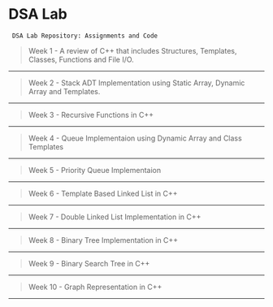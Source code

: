 # DSA Lab
     DSA Lab Repository: Assignments and Code

> Week 1 - A review of C++ that includes Structures, Templates, Classes, Functions and File I/O.
---  
> Week 2 - Stack ADT Implementation using Static Array, Dynamic Array and Templates.
 ---     
> Week 3 - Recursive Functions in C++
 ---
> Week 4 - Queue Implementaion using Dynamic Array and Class Templates
 ---
> Week 5 - Priority Queue Implementaion
---
> Week 6 - Template Based Linked List in C++
---
> Week 7 - Double Linked List Implementation in C++
---
> Week 8 - Binary Tree Implementation in C++
---
> Week 9 - Binary Search Tree in C++
---
> Week 10 - Graph Representation in C++
---

